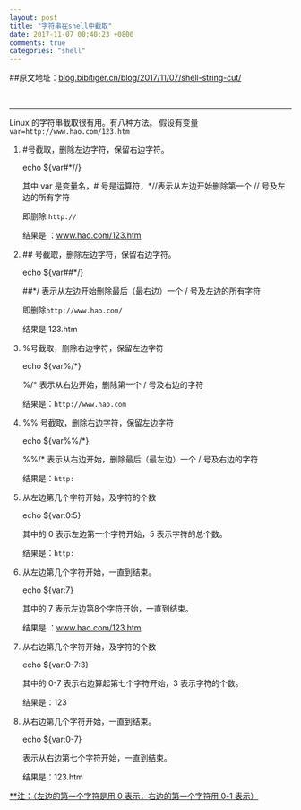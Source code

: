```yaml
---
layout: post
title: "字符串在shell中截取"
date: 2017-11-07 00:40:23 +0800
comments: true
categories: "shell"
---
```


##原文地址：[blog.bibitiger.cn/blog/2017/11/07/shell-string-cut/](http://blog.bibitiger.cn/blog/2017/11/07/shell-string-cut/)

<br/>

---

Linux 的字符串截取很有用。有八种方法。
假设有变量 `var=http://www.hao.com/123.htm`

1. \#号截取，删除左边字符，保留右边字符。

	echo ${var#*//}
	
	其中 var 是变量名，# 号是运算符，*//表示从左边开始删除第一个 // 号及左边的所有字符
	
	即删除 `http://`
	
	结果是 ：www.hao.com/123.htm
	
<!--more-->

2. \## 号截取，删除左边字符，保留右边字符。

	echo ${var##*/}
	
	\##*/ 表示从左边开始删除最后（最右边）一个 / 号及左边的所有字符
	
	即删除`http://www.hao.com/`
	
	结果是 123.htm
	
3. %号截取，删除右边字符，保留左边字符

	echo ${var%/*}
	
	%/* 表示从右边开始，删除第一个 / 号及右边的字符
	
	结果是：`http://www.hao.com`
	
4. %% 号截取，删除右边字符，保留左边字符

	echo ${var%%/*}
	
	%%/* 表示从右边开始，删除最后（最左边）一个 / 号及右边的字符
	
	结果是：`http:`
	
5. 从左边第几个字符开始，及字符的个数
	
	echo ${var:0:5}
	
	其中的 0 表示左边第一个字符开始，5 表示字符的总个数。
	
	结果是：`http:`
	
6. 从左边第几个字符开始，一直到结束。
	
	echo ${var:7}
	
	其中的 7 表示左边第8个字符开始，一直到结束。
	
	结果是 ：www.hao.com/123.htm
	
7. 从右边第几个字符开始，及字符的个数
	
	echo ${var:0-7:3}
	
	其中的 0-7 表示右边算起第七个字符开始，3 表示字符的个数。
	
	结果是：123
8. 从右边第几个字符开始，一直到结束。
	
	echo ${var:0-7}
	
	表示从右边第七个字符开始，一直到结束。
	
	结果是：123.htm

<u>**注：（左边的第一个字符是用 0 表示，右边的第一个字符用 0-1 表示）</u>